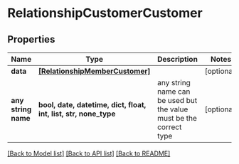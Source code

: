 # RelationshipCustomerCustomer


## Properties
Name | Type | Description | Notes
------------ | ------------- | ------------- | -------------
**data** | [**[RelationshipMemberCustomer]**](RelationshipMemberCustomer.md) |  | [optional] 
**any string name** | **bool, date, datetime, dict, float, int, list, str, none_type** | any string name can be used but the value must be the correct type | [optional]

[[Back to Model list]](../README.md#documentation-for-models) [[Back to API list]](../README.md#documentation-for-api-endpoints) [[Back to README]](../README.md)


